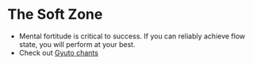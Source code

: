 # The Soft Zone

* Mental fortitude is critical to success. If you can reliably achieve flow state, you will perform at your best.
* Check out [Gyuto chants](https://www.youtube.com/watch?v=L42AnSAdzXw)
